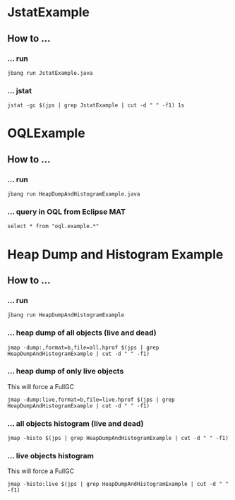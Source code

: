 # JstatExample
## How to ...

### ... run
```
jbang run JstatExample.java
```

### ... jstat
```
jstat -gc $(jps | grep JstatExample | cut -d " " -f1) 1s
```

# OQLExample

## How to ...

### ... run
```
jbang run HeapDumpAndHistogramExample.java
```

### ... query in OQL from Eclipse MAT

```
select * from "oql.example.*"
```

# Heap Dump and Histogram Example

## How to ...

### ... run
```
jbang run HeapDumpAndHistogramExample
```
### ... heap dump of all objects (live and dead)

```
jmap -dump:,format=b,file=all.hprof $(jps | grep HeapDumpAndHistogramExample | cut -d " " -f1)
```

### ... heap dump of only live objects
This will force a FullGC

```
jmap -dump:live,format=b,file=live.hprof $(jps | grep HeapDumpAndHistogramExample | cut -d " " -f1)
```

### ... all objects histogram (live and dead)

```
jmap -histo $(jps | grep HeapDumpAndHistogramExample | cut -d " " -f1)
```

### ... live objects histogram
This will force a FullGC

```
jmap -histo:live $(jps | grep HeapDumpAndHistogramExample | cut -d " " -f1)
```
